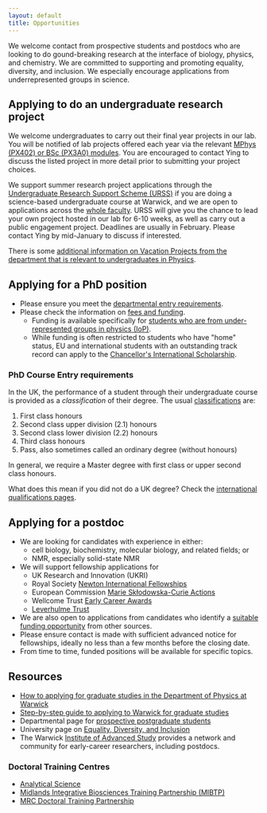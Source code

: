 ```yaml
---
layout: default
title: Opportunities
---
```


We welcome contact from prospective students and postdocs who are looking to do gound-breaking research at the interface of biology, physics, and chemistry. We are committed to supporting and promoting equality, diversity, and inclusion. We especially encourage applications from underrepresented groups in science.

## Applying to do an undergraduate research project

We welcome undergraduates to carry out their final year projects in our lab. You will be notified of lab projects offered each year via the relevant [MPhys (PX402) or BSc (PX3A0) modules](https://warwick.ac.uk/fac/sci/physics/current/teach/modules/). You are encouraged to contact Ying to discuss the listed project in more detail prior to submitting your project choices.

We support summer research project applications through the [Undergraduate Research Support Scheme (URSS)](https://warwick.ac.uk/services/skills/urss/) if you are doing a science-based undergraduate course at Warwick, and we are open to applications across the [whole faculty](https://warwick.ac.uk/fac/sci/). URSS will give you the chance to lead your own project hosted in our lab for 6-10 weeks, as well as carry out a public engagement project. Deadlines are usually in February. Please contact Ying by mid-January to discuss if interested.

There is some [additional information on Vacation Projects from the department that is relevant to undergraduates in Physics](https://warwick.ac.uk/fac/sci/physics/current/teach/general/vac/).

## Applying for a PhD position
- Please ensure you meet the [departmental entry requirements](https://warwick.ac.uk/fac/sci/physics/admissions/postgraduate/phdormsc/).
- Please check the information on [fees and funding](https://warwick.ac.uk/fac/sci/physics/admissions/postgraduate/phd/eligibility).
    - Funding is available specifically for [students who are from under-represented groups in physics (IoP)](https://www.iop.org/about/support-grants/bell-burnell-fund).
    - While funding is often restricted to students who have "home" status, EU and international students with an outstanding track record can apply to the [Chancellor's International Scholarship](https://warwick.ac.uk/services/dc/schols_fund/scholarships_and_funding/chancellors_int).

### PhD Course Entry requirements
In the UK, the performance of a student through their undergraduate course is provided as a *classification* of their degree. The usual [classifications](https://warwick.ac.uk/services/aro/dar/quality/categories/examinations/conventions/ug13/) are:
1. First class honours
2. Second class upper division (2.1) honours
3. Second class lower division (2.2) honours
4. Third class honours
5. Pass, also sometimes called an ordinary degree (without honours)

In general, we require a Master degree with first class or upper second class honours.

What does this mean if you did not do a UK degree?
Check the [international qualifications pages](https://warwick.ac.uk/study/international/admissions/entry-requirements).


## Applying for a postdoc
- We are looking for candidates with experience in either:
    - cell biology, biochemistry, molecular biology, and related fields; or
    - NMR, especially solid-state NMR
- We will support fellowship applications for
    - UK Research and Innovation (UKRI)
    - Royal Society [Newton International Fellowships](https://royalsociety.org/grants-schemes-awards/grants/newton-international/)
    - European Commission [Marie Skłodowska-Curie Actions](https://marie-sklodowska-curie-actions.ec.europa.eu/actions/postdoctoral-fellowships)
    - Wellcome Trust [Early Career Awards](https://wellcome.org/grant-funding/schemes/early-career-awards)
    - [Leverhulme Trust](https://www.leverhulme.ac.uk/early-career-fellowships)
- We are also open to applications from candidates who identify a [suitable funding opportunity](https://ecrcentral.org/fundings) from other sources.
- Please ensure contact is made with sufficient advanced notice for fellowships, ideally no less than a few months before the closing date.
- From time to time, funded positions will be available for specific topics.


## Resources

- [How to applying for graduate studies in the Department of Physics at Warwick](https://warwick.ac.uk/fac/sci/physics/admissions/postgraduate/resourcesforapplicants/)
- [Step-by-step guide to applying to Warwick for graduate studies](https://warwick.ac.uk/study/postgraduate/apply/research/)
- Departmental page for [prospective postgraduate students](https://warwick.ac.uk/fac/sci/physics/admissions/postgraduate/)
- University page on [Equality, Diversity, and Inclusion](https://warwick.ac.uk/services/equalops/)
- The Warwick [Institute of Advanced Study](https://warwick.ac.uk/fac/cross_fac/ias/postdocs/) provides a network and community for early-career researchers, including postdocs.

### Doctoral Training Centres
- [Analytical Science](https://warwick.ac.uk/fac/sci/as/)
- [Midlands Integrative Biosciences Training Partnership (MIBTP)](https://warwick.ac.uk/fac/cross_fac/mibtp/)
- [MRC Doctoral Training Partnership](https://warwick.ac.uk/fac/sci/med/study/mrcdtp)